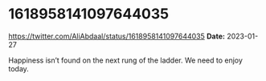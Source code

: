 # 1618958141097644035
https://twitter.com/AliAbdaal/status/1618958141097644035
**Date:** 2023-01-27

Happiness isn’t found on the next rung of the ladder. We need to enjoy today.
